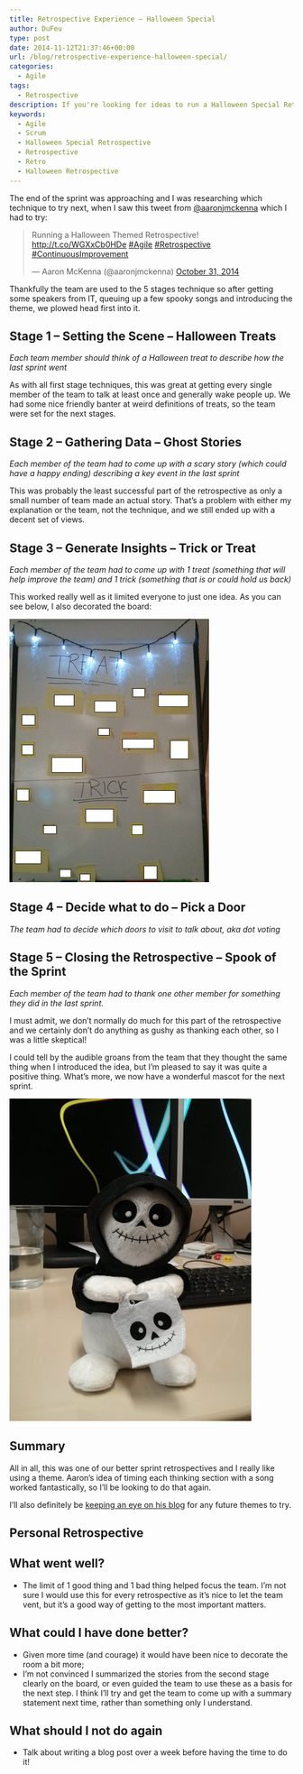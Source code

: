 ```yaml
---
title: Retrospective Experience – Halloween Special
author: DuFeu
type: post
date: 2014-11-12T21:37:46+00:00
url: /blog/retrospective-experience-halloween-special/
categories:
  - Agile
tags:
  - Retrospective
description: If you're looking for ideas to run a Halloween Special Retrospective, here's how I ran one. Including a Spooky mascot!
keywords:
  - Agile
  - Scrum
  - Halloween Special Retrospective
  - Retrospective
  - Retro
  - Halloween Retrospective
---
```


The end of the sprint was approaching and I was researching which technique to try next, when I saw this tweet from [@aaronjmckenna][1] which I had to try:

<blockquote class="twitter-tweet" width="550">
  <p>
    Running a Halloween Themed Retrospective! <a href="http://t.co/WGXxCb0HDe">http://t.co/WGXxCb0HDe</a> <a href="https://twitter.com/hashtag/Agile?src=hash">#Agile</a> <a href="https://twitter.com/hashtag/Retrospective?src=hash">#Retrospective</a> <a href="https://twitter.com/hashtag/ContinuousImprovement?src=hash">#ContinuousImprovement</a>
  </p>
  
  <p>
    &mdash; Aaron McKenna (@aaronjmckenna) <a href="https://twitter.com/aaronjmckenna/status/528130383389261825">October 31, 2014</a>
  </p>
</blockquote>

Thankfully the team are used to the 5 stages technique so after getting some speakers from IT, queuing up a few spooky songs and introducing the theme, we plowed head first into it.

## Stage 1 &#8211; Setting the Scene &#8211; Halloween Treats

_Each team member should think of a Halloween treat to describe how the last sprint went_

As with all first stage techniques, this was great at getting every single member of the team to talk at least once and generally wake people up. We had some nice friendly banter at weird definitions of treats, so the team were set for the next stages.

## Stage 2 &#8211; Gathering Data &#8211; Ghost Stories

_Each member of the team had to come up with a scary story (which could have a happy ending) describing a key event in the last sprint_

This was probably the least successful part of the retrospective as only a small number of team made an actual story. That&#8217;s a problem with either my explanation or the team, not the technique, and we still ended up with a decent set of views.

## Stage 3 &#8211; Generate Insights &#8211; Trick or Treat

_Each member of the team had to come up with 1 treat (something that will help improve the team) and 1 trick (something that is or could hold us back)_

This worked really well as it limited everyone to just one idea. As you can see below, I also decorated the board:

![Trick Or Treat Board](../../../images/2014/11/TrickOrTreatBoard.jpg "Trick Or Treat Board")

## Stage 4 &#8211; Decide what to do &#8211; Pick a Door

_The team had to decide which doors to visit to talk about, aka dot voting_

## Stage 5 &#8211; Closing the Retrospective &#8211; Spook of the Sprint

_Each member of the team had to thank one other member for something they did in the last sprint._

I must admit, we don&#8217;t normally do much for this part of the retrospective and we certainly don&#8217;t do anything as gushy as thanking each other, so I was a little skeptical!

I could tell by the audible groans from the team that they thought the same thing when I introduced the idea, but I&#8217;m pleased to say it was quite a positive thing. What&#8217;s more, we now have a wonderful mascot for the next sprint.

![Sprint Mascot](../../../images/2014/11/SprintMascot.jpg "Sprint Mascot")

## Summary

All in all, this was one of our better sprint retrospectives and I really like using a theme. Aaron&#8217;s idea of timing each thinking section with a song worked fantastically, so I&#8217;ll be looking to do that again.

I&#8217;ll also definitely be [keeping an eye on his blog][2] for any future themes to try.

## Personal Retrospective

## What went well?

- The limit of 1 good thing and 1 bad thing helped focus the team. I&#8217;m not sure I would use this for every retrospective as it&#8217;s nice to let the team vent, but it&#8217;s a good way of getting to the most important matters.

## What could I have done better?

- Given more time (and courage) it would have been nice to decorate the room a bit more;
- I&#8217;m not convinced I summarized the stories from the second stage clearly on the board, or even guided the team to use these as a basis for the next step. I think I&#8217;ll try and get the team to come up with a summary statement next time, rather than something only I understand.

## What should I not do again

- Talk about writing a blog post over a week before having the time to do it!

[1]: https://twitter.com/aaronjmckenna
[2]: http://www.aaronisagile.com/
